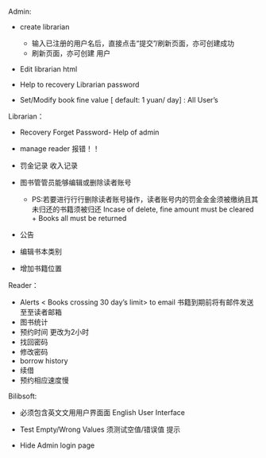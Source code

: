  Admin:

- create librarian 
  - 输入已注册的用户名后，直接点击“提交”/刷新页面，亦可创建成功
  - 刷新页面，亦可创建  用户

- Edit librarian html
- Help to recovery Librarian password 
- Set/Modify book fine value [ default: 1 yuan/ day] : All User’s

Librarian：

- Recovery Forget Password- Help of admin


- manage reader  报错！！
- 罚金记录 收入记录

- 图书管管员能够编辑或删除读者账号
  -  PS:若要进⾏行行删除读者账号操作，读者账号内的罚⾦金金须被缴纳且其未归还的书籍须被归还 Incase of delete, fine amount must be cleared + Books all must be returned 

- 公告
- 编辑书本类别
- 增加书籍位置



Reader：

- Alerts < Books crossing 30 day’s limit> to email 书籍到期前将有邮件发送⾄至读者邮箱
- 图书统计
- 预约时间 更改为2小时
- 找回密码
- 修改密码
- borrow history
- 续借
- 预约相应速度慢



Bilibsoft:

- 必须包含英⽂文⽤用户界⾯面 English User Interface 

- Test Empty/Wrong Values 须测试空值/错误值  提示
- Hide Admin login page